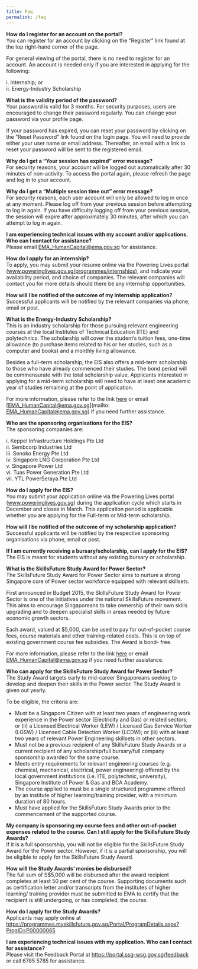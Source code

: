 ```yaml
---
title: Faq
permalink: /faq
---
```

 
**How do I register for an account on the portal?**  
You can register for an account by clicking on the “Register” link found at the top right-hand corner of the page.

For general viewing of the portal, there is no need to register for an account. An account is needed only if you are interested in applying for the following:

i. Internship; or  
ii. Energy-Industry Scholarship  


 
**What is the validity period of the password?**  
Your password is valid for 3 months. For security purposes, users are encouraged to change their password regularly. You can change your password via your profile page.

If your password has expired, you can reset your password by clicking on the “Reset Password” link found on the login page. You will need to provide either your user name or email address. Thereafter, an email with a link to reset your password will be sent to the registered email.


 
**Why do I get a “Your session has expired” error message?**  
For security reasons, your account will be logged out automatically after 30 minutes of non-activity. To access the portal again, please refresh the page and log in to your account.


 
**Why do I get a “Multiple session time out” error message?**  
For security reasons, each user account will only be allowed to log in once at any moment. Please log off from your previous session before attempting to log in again. If you have difficulty logging off from your previous session, the session will expire after approximately 30 minutes, after which you can attempt to log in again.


 
**I am experiencing technical issues with my account and/or applications. Who can I contact for assistance?**  
Please email [EMA_HumanCapital@ema.gov.sg](mailto:EMA_HumanCapital@ema.gov.sg) for assistance.


 
**How do I apply for an internship?**  
To apply, you may submit your resume online via the Powering Lives portal [ (www.poweringlives.gov.sg/programmes/internships)](/programmes/internships), and indicate your availability period, and choice of companies. The relevant companies will contact you for more details should there be any internship opportunities.


 
**How will I be notified of the outcome of my internship application?**  
Successful applicants will be notified by the relevant companies via phone, email or post.


 
**What is the Energy-Industry Scholarship?**  
This is an industry scholarship for those pursuing relevant engineering courses at the local Institutes of Technical Education (ITE) and polytechnics. The scholarship will cover the student’s tuition fees, one-time allowance (to purchase items related to his or her studies, such as a computer and books) and a monthly living allowance.

Besides a full-term scholarship, the EIS also offers a mid-term scholarship to those who have already commenced their studies. The bond period will be commensurate with the total scholarship value. Applicants interested in applying for a mid-term scholarship will need to have at least one academic year of studies remaining at the point of application.

For more information, please refer to the link <a href="/files/EIS%20FAQs%20(Final)%20-%2018%20OCT%202017.pdf" target="_blank">here</a> or email [EMA_HumanCapital@ema.gov.sg](mailto: EMA_HumanCapital@ema.gov.sg) if you need further assistance.


 
**Who are the sponsoring organisations for the EIS?**  
The sponsoring companies are:

i. Keppel Infrastructure Holdings Pte Ltd  
ii. Sembcorp Industries Ltd  
iii. Senoko Energy Pte Ltd  
iv. Singapore LNG Corporation Pte Ltd  
v. Singapore Power Ltd  
vi. Tuas Power Generation Pte Ltd  
vii. YTL PowerSeraya Pte Ltd  


 
**How do I apply for the EIS?**  
You may submit your application online via the Powering Lives portal (<a href="https://www.poweringlives.gov.sg">www.poweringlives.gov.sg</a>) during the application cycle which starts in December and closes in March. This application period is applicable whether you are applying for the Full-term or Mid-term scholarship.


 
**How will I be notified of the outcome of my scholarship application?**  
Successful applicants will be notified by the respective sponsoring organisations via phone, email or post.


 
**If I am currently receiving a bursary/scholarship, can I apply for the EIS?**  
The EIS is meant for students without any existing bursary or scholarship.


 
**What is the SkillsFuture Study Award for Power Sector?**  
The SkillsFuture Study Award for Power Sector aims to nurture a strong Singapore core of Power sector workforce equipped with relevant skillsets.

First announced in Budget 2015, the SkillsFuture Study Award for Power Sector is one of the initiatives under the national SkillsFuture movement. This aims to encourage Singaporeans to take ownership of their own skills upgrading and to deepen specialist skills in areas needed by future economic growth sectors.

Each award, valued at $5,000, can be used to pay for out-of-pocket course fees, course materials and other training-related costs. This is on top of existing government course fee subsidies. The Award is bond- free.

For more information, please refer to the link <a href="https://www.skillsfuture.gov.sg/studyawards/power/faq/" target="_blank">here</a> or email [EMA_HumanCapital@ema.gov.sg](mailto:EMA_HumanCapital@ema.gov.sg) if you need further assistance.


 
**Who can apply for the SkillsFuture Study Award for Power Sector?**  
The Study Award targets early to mid-career Singaporeans seeking to develop and deepen their skills in the Power sector. The Study Award is given out yearly.

To be eligible, the criteria are:

* Must be a Singapore Citizen with at least two years of engineering work experience in the Power sector (Electricity and Gas) or related sectors; or (ii) a Licensed Electrical Worker (LEW) / Licensed Gas Service Worker (LGSW) / Licensed Cable Detection Worker (LCDW); or (iii) with at least two years of relevant Power Engineering skillsets in other sectors.
* Must not be a previous recipient of any SkillsFuture Study Awards or a current recipient of any scholarship/full bursary/full company sponsorship awarded for the same course.
* Meets entry requirements for relevant engineering courses (e.g. chemical, mechanical, electrical, power engineering) offered by the local government institutions (i.e. ITE, polytechnic, university), Singapore Institute of Power & Gas and BCA Academy.
* The course applied to must be a single structured programme offered by an institute of higher learning/training provider, with a minimum duration of 80 hours.
* Must have applied for the SkillsFuture Study Awards prior to the commencement of the supported course.

 
**My company is sponsoring my course fees and other out-of-pocket expenses related to the course. Can I still apply for the SkillsFuture Study Awards?**  
If it is a full sponsorship, you will not be eligible for the SkillsFuture Study Award for the Power sector. However, if it is a partial sponsorship, you will be eligible to apply for the SkillsFuture Study Award.


 
**How will the Study Awards’ monies be disbursed?**  
The full sum of S$5,000 will be disbursed after the award recipient completes at least 50 per cent of the course. Supporting documents such as certification letter and/or transcripts from the institutes of higher learning/ training provider must be submitted to EMA to certify that the recipient is still undergoing, or has completed, the course.


 
**How do I apply for the Study Awards?**  
Applicants may apply online at <a href="https://programmes.myskillsfuture.gov.sg/Portal/ProgramDetails.aspx?ProgID=P00000065" target="_blank">https://programmes.myskillsfuture.gov.sg/Portal/ProgramDetails.aspx?ProgID=P00000065</a>


 
**I am experiencing technical issues with my application. Who can I contact for assistance?**  
Please visit the Feedback Portal at <a href="https://portal.ssg-wsg.gov.sg/feedback" target="_blank">https://portal.ssg-wsg.gov.sg/feedback</a> or call 6785 5785 for assistance.

